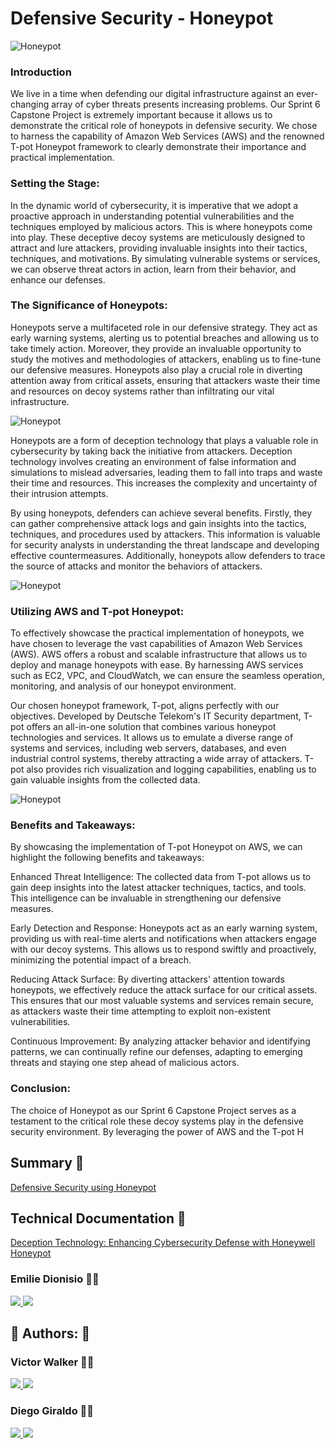 
# Defensive Security - Honeypot

![Honeypot](https://drive.google.com/uc?export=view&id=1kUNxuPUp4gGfLJhqi4vcsAkSAgaaNm6Y)


### Introduction
We live in a time when defending our digital infrastructure against an ever-changing array of cyber threats presents increasing problems. Our Sprint 6 Capstone Project is extremely important because it allows us to demonstrate the critical role of honeypots in defensive security. We chose to harness the capability of Amazon Web Services (AWS) and the renowned T-pot Honeypot framework to clearly demonstrate their importance and practical implementation.



### Setting the Stage:
In the dynamic world of cybersecurity, it is imperative that we adopt a proactive approach in understanding potential vulnerabilities and the techniques employed by malicious actors. This is where honeypots come into play. These deceptive decoy systems are meticulously designed to attract and lure attackers, providing invaluable insights into their tactics, techniques, and motivations. By simulating vulnerable systems or services, we can observe threat actors in action, learn from their behavior, and enhance our defenses.



<!--![Network Protocols](https://drive.google.com/uc?export=view&id=1lwvNkq2fMqUz6yd0ZYzZesb7mOxGj13T) -->


### The Significance of Honeypots:
Honeypots serve a multifaceted role in our defensive strategy. They act as early warning systems, alerting us to potential breaches and allowing us to take timely action. Moreover, they provide an invaluable opportunity to study the motives and methodologies of attackers, enabling us to fine-tune our defensive measures. Honeypots also play a crucial role in diverting attention away from critical assets, ensuring that attackers waste their time and resources on decoy systems rather than infiltrating our vital infrastructure.


![Honeypot](https://drive.google.com/uc?export=view&id=1lwvNkq2fMqUz6yd0ZYzZesb7mOxGj13T)



Honeypots are a form of deception technology that plays a valuable role in cybersecurity by taking back the initiative from attackers. Deception technology involves creating an environment of false information and simulations to mislead adversaries, leading them to fall into traps and waste their time and resources. This increases the complexity and uncertainty of their intrusion attempts.

By using honeypots, defenders can achieve several benefits. Firstly, they can gather comprehensive attack logs and gain insights into the tactics, techniques, and procedures used by attackers. This information is valuable for security analysts in understanding the threat landscape and developing effective countermeasures. Additionally, honeypots allow defenders to trace the source of attacks and monitor the behaviors of attackers.

![Honeypot](https://drive.google.com/uc?export=view&id=1lfajVDe7tQ0uTNylRm0viOpQCQsTB8xg)

### Utilizing AWS and T-pot Honeypot:
To effectively showcase the practical implementation of honeypots, we have chosen to leverage the vast capabilities of Amazon Web Services (AWS). AWS offers a robust and scalable infrastructure that allows us to deploy and manage honeypots with ease. By harnessing AWS services such as EC2, VPC, and CloudWatch, we can ensure the seamless operation, monitoring, and analysis of our honeypot environment.

Our chosen honeypot framework, T-pot, aligns perfectly with our objectives. Developed by Deutsche Telekom's IT Security department, T-pot offers an all-in-one solution that combines various honeypot technologies and services. It allows us to emulate a diverse range of systems and services, including web servers, databases, and even industrial control systems, thereby attracting a wide array of attackers. T-pot also provides rich visualization and logging capabilities, enabling us to gain valuable insights from the collected data.

![Honeypot](https://drive.google.com/uc?export=view&id=19zYEbGqzgRyOsck3QCO28UbTHyQZDzrd)

### Benefits and Takeaways:
By showcasing the implementation of T-pot Honeypot on AWS, we can highlight the following benefits and takeaways:

Enhanced Threat Intelligence: The collected data from T-pot allows us to gain deep insights into the latest attacker techniques, tactics, and tools. This intelligence can be invaluable in strengthening our defensive measures.

Early Detection and Response: Honeypots act as an early warning system, providing us with real-time alerts and notifications when attackers engage with our decoy systems. This allows us to respond swiftly and proactively, minimizing the potential impact of a breach.

Reducing Attack Surface: By diverting attackers' attention towards honeypots, we effectively reduce the attack surface for our critical assets. This ensures that our most valuable systems and services remain secure, as attackers waste their time attempting to exploit non-existent vulnerabilities.

Continuous Improvement: By analyzing attacker behavior and identifying patterns, we can continually refine our defenses, adapting to emerging threats and staying one step ahead of malicious actors.

### Conclusion:
The choice of Honeypot as our Sprint 6 Capstone Project serves as a testament to the critical role these decoy systems play in the defensive security environment. By leveraging the power of AWS and the T-pot H


## Summary 🤖

[Defensive Security using Honeypot](https://docs.google.com/document/d/1vn7k2nV93C_qWizyi8VU3XuGbhfcCmKx-DiblM2Rpc8/edit?usp=drive_link)




## Technical Documentation 🤖

[Deception Technology: Enhancing Cybersecurity Defense 
with Honeywell Honeypot
](https://docs.google.com/document/d/17Ad8RLsRuk_15sBfVitG0E_llJ5I6Zx7yXlJ1vC5234/edit?usp=drive_link)

### Emilie Dionisio 👩‍💻
<p align="left">
  <a href="https://www.linkedin.com/in/emdionisio/">
    <img src="https://skillicons.dev/icons?i=linkedin" />
  </a>  
    <a href="https://github.com/emiliedionisio">
    <img src="https://skillicons.dev/icons?i=github" />
  </a>
</p>

## 🔗 Authors: 👐

### Victor Walker 👨‍💻
<p>
  <a href="https://www.linkedin.com/in/victor-walker-iv-b2001118a/">
    <img src="https://skillicons.dev/icons?i=linkedin" />
  </a>  
    <a href="https://github.com/vick627">
    <img src="https://skillicons.dev/icons?i=github" />
  </a>
</p>

### Diego Giraldo 👨‍💻
<p>
  <a href="https://www.linkedin.com/in/diego-giraldo-39438a214/">
    <img src="https://skillicons.dev/icons?i=linkedin" />
  </a>  
    <a href="https://github.com/dagiraldo3">
    <img src="https://skillicons.dev/icons?i=github" />
  </a>
</p>


